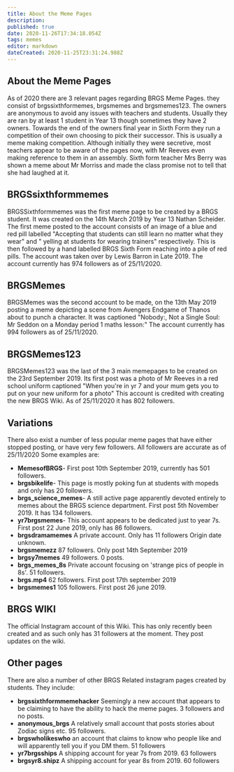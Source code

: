 ```yaml
---
title: About the Meme Pages
description: 
published: true
date: 2020-11-26T17:34:18.054Z
tags: memes
editor: markdown
dateCreated: 2020-11-25T23:31:24.988Z
---
```


## About the Meme Pages
As of 2020 there are 3 relevant pages regarding BRGS Meme Pages. they consist of brgssixthformemes, brgsmemes and brgsmemes123. The owners are anonymous to avoid any issues with teachers and students. Usually they are ran by at least 1 student in Year 13 though sometimes they have 2 owners. Towards the end of the owners final year in Sixth Form they run a competition of their own choosing to pick their successor. This is usually a meme making competition. 
Although initially they were secretive, most teachers appear to be aware of the pages now, with Mr Reeves even making reference to them in an assembly.
Sixth form teacher Mrs Berry was shown a meme about Mr Morriss and made the class promise not to tell that she had laughed at it.

## BRGSsixthformmemes
BRGSSixthformmemes was the first meme page to be created by a BRGS student. It was created on the 14th March 2019 by Year 13 Nathan Scheider. The first meme posted to the account consists of an image of a blue and red pill labelled "Accepting that students can still learn no matter what they wear" and " yelling at students for wearing trainers" respectively. This is then followed by a hand labelled BRGS Sixth Form reaching into a pile of red pills.
The account was taken over by Lewis Barron in Late 2019.
The account currently has 974 followers as of 25/11/2020.

## BRGSMemes
BRGSMemes was the second account to be made, on the 13th May 2019 posting a meme depicting a scene from Avengers Endgame of Thanos about to punch a character. It was captioned "Nobody:, Not a Single Soul: Mr Seddon on a Monday period 1 maths lesson:"
The account currently has 994 followers as of 25/11/2020.

## BRGSMemes123
BRGSMemes123 was the last of the 3 main memepages to be created on the 23rd September 2019. Its first post was a photo of Mr Reeves in a red school uniform captioned "When you're in yr 7 and your mum gets you to put on your new uniform for a photo"
This account is credited with creating the new BRGS Wiki.
As of 25/11/2020 it has 802 followers.

## Variations
There also exist a number of less popular meme pages that have either stopped posting, or have very few followers.
All followers are accurate as of 25/11/2020
Some examples are:
- **MemesofBRGS**- First post 10th September 2019, currently has 501 followers.
- **brgsbikelife**- This page is mostly poking fun at students with mopeds and only has 20 followers.
- **brgs_science_memes**- A still active page apparently devoted entirely to memes about the BRGS science department. First post 5th November 2019. It has 134 followers.
- **yr7brgsmemes**- This account appears to be dedicated just to year 7s. First post 22 June 2019, only has 86 followers.
- **brgsdramamemes** A private account. Only has 11 followers Origin date unknown.
- **brgsmemezz** 87 followers. Only post 14th September 2019
- **brgsy7memes** 49 followers. 0 posts.
- **brgs_memes_8s** Private account focusing on 'strange pics of people in 8s'. 51 followers.
- **brgs.mp4** 62 followers. First post 17th september 2019
- **brgsmemes1** 105 followers. First post 26 june 2019.
## BRGS WIKI
The official Instagram account of this Wiki. This has only recently been created and as such only has 31 followers at the moment. They post updates on the wiki.
## Other pages
There are also a number of other BRGS Related instagram pages created by students.
They include:
- **brgssixthformmemehacker** Seemingly a new account that appears to be claiming to have the ability to hack the meme pages. 3 followers and no posts.
- **anonymous_brgs** A relatively small account that posts stories about Zodiac signs etc. 95 followers.
- **brgswholikeswho** an account that claims to know who people like and will apparently tell you if you DM them. 51 followers
- **yr7brgsships** A shipping account for year 7s from 2019. 63 followers
- **brgsyr8.shipz** A shipping account for year 8s from 2019. 60 followers


